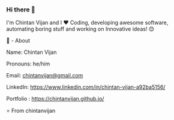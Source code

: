 ### Hi there 👋

I'm Chintan Vijan and I ❤ Coding, developing awesome software, automating boring stuff and working on Innovative ideas! 😊

🧔 - About

Name: Chintan Vijan

Pronouns: he/him

Email: chintanvijan@gmail.com

LinkedIn: https://www.linkedin.com/in/chintan-vijan-a92ba5156/

Portfolio : https://chintanvijan.github.io/

⭐️ From chintanvijan
